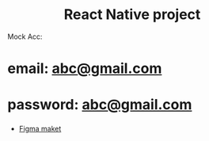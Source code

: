 # <div align=center>React Native project
Mock Acc:

# email: abc@gmail.com
# password: abc@gmail.com</div>

 <!-- <div align=center>Download app⬇️</div> -->

 <!-- <div align=center>
   
   ![Screenshot_8]() 
 
 </div> -->

###



- [Figma maket](<https://www.figma.com/file/YqWLNarVE4x1zkXa6PYJfi/Homework-(Copy)-(Copy)?type=design&node-id=3-26>)
